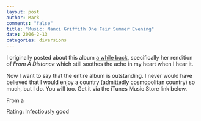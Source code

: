 ```yaml
--- 
layout: post
author: Mark
comments: "false"
title: "Music: Nanci Griffith One Fair Summer Evening"
date: 2006-2-13
categories: diversions
---
```

I originally posted about this album <a href="http://www.zanshin.net/blogs/000709.html" title="From A Distance">a while back</a>, specifically her rendition of <i>From A Distance</i> which still soothes the ache in my heart when I hear it.

Now I want to say that the entire album is outstanding. I never would have believed that I would enjoy a country (admittedly cosmopolitan country) so much, but I do. You will too. Get it via the iTunes Music Store link below.

<a href="http://phobos.apple.com/WebObjects/MZStore.woa/wa/viewAlbum?selectedItemId=250249&playListId=250255&s=143441">
<img height="15" width="61" alt="From a Distance" src="http://ax.phobos.apple.com.edgesuite.net/images/badgeitunes61x15dark.gif">
</a>

Rating: Infectiously good
